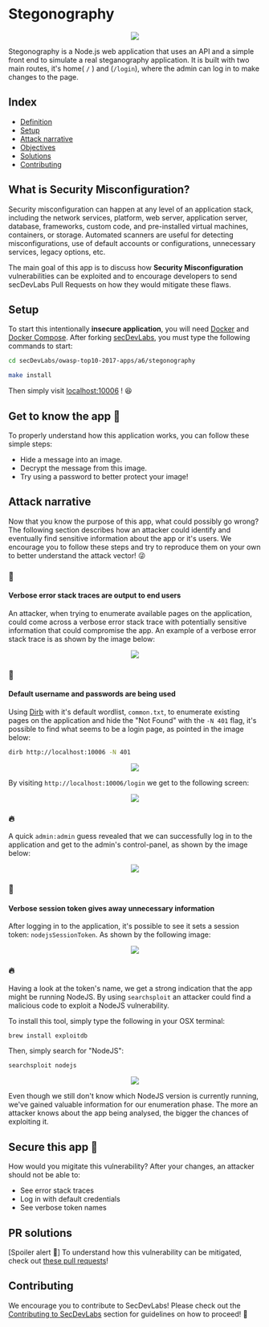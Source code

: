 # Stegonography

<p align="center">
    <img src="images/stegonography.png"/>
</p>

Stegonography is a Node.js web application that uses an API and a simple front end to simulate a real steganography application. It is built with two main routes, it's home( `/` ) and (`/login`), where the admin can log in to make changes to the page.

## Index

- [Definition](#what-is-security-misconfiguration)
- [Setup](#setup)
- [Attack narrative](#attack-narrative)
- [Objectives](#secure-this-app-🔧)
- [Solutions](#pr-solutions)
- [Contributing](#contributing)

## What is Security Misconfiguration?

Security misconfiguration can happen at any level of an application stack, including the network services, platform, web server, application server, database, frameworks, custom code, and pre-installed virtual machines, containers, or storage. Automated scanners are useful for detecting misconfigurations, use of default accounts or configurations, unnecessary services, legacy options, etc.

The main goal of this app is to discuss how **Security Misconfiguration** vulnerabilities can be exploited and to encourage developers to send secDevLabs Pull Requests on how they would mitigate these flaws.

## Setup

To start this intentionally **insecure application**, you will need [Docker][Docker Install] and [Docker Compose][Docker Compose Install]. After forking [secDevLabs](https://github.com/globocom/secDevLabs), you must type the following commands to start:

```sh
cd secDevLabs/owasp-top10-2017-apps/a6/stegonography
```

```sh
make install
```

Then simply visit [localhost:10006][App] ! 😆

## Get to know the app 🦕

To properly understand how this application works, you can follow these simple steps:

- Hide a message into an image.
- Decrypt the message from this image.
- Try using a password to better protect your image!

## Attack narrative

Now that you know the purpose of this app, what could possibly go wrong? The following section describes how an attacker could identify and eventually find sensitive information about the app or it's users. We encourage you to follow these steps and try to reproduce them on your own to better understand the attack vector! 😜

### 👀

#### Verbose error stack traces are output to end users

An attacker, when trying to enumerate available pages on the application, could come across a verbose error stack trace with potentially sensitive information that could compromise the app. An example of a verbose error stack trace is as shown by the image below:

<p align="center">
    <img src="images/stack_trace.png"/>
</p>

### 👀

#### Default username and passwords are being used

Using [Dirb] with it's default wordlist, `common.txt`, to enumerate existing pages on the application and hide the "Not Found" with the `-N 401` flag, it's possible to find what seems to be a login page, as pointed in the image below:

```sh
dirb http://localhost:10006 -N 401
```

<p align="center">
    <img src="images/dirb_result.png"/>
</p>

By visiting `http://localhost:10006/login` we get to the following screen:

<p align="center">
    <img src="images/login_page.png"/>
</p>

### 🔥

A quick `admin:admin` guess revealed that we can successfully log in to the application and get to the admin's control-panel, as shown by the image below:

<p align="center">
    <img src="images/admin_page.png"/>
</p>

### 👀

#### Verbose session token gives away unnecessary information

After logging in to the application, it's possible to see it sets a session token: `nodejsSessionToken`. As shown by the following image:

<p align="center">
    <img src="images/token.png"/>
</p>

### 🔥

Having a look at the token's name, we get a strong indication that the app might be running NodeJS. By using `searchsploit` an attacker could find a malicious code to exploit a NodeJS vulnerability.

To install this tool, simply type the following in your OSX terminal:

```sh
brew install exploitdb
```

Then, simply search for "NodeJS":

```sh
searchsploit nodejs
```

<p align="center">
    <img src="images/available_exploits.png"/>
</p>

Even though we still don't know which NodeJS version is currently running, we've gained valuable information for our enumeration phase. The more an attacker knows about the app being analysed, the bigger the chances of exploiting it.

## Secure this app 🔧

How would you migitate this vulnerability? After your changes, an attacker should not be able to:

* See error stack traces
* Log in with default credentials
* See verbose token names

## PR solutions

[Spoiler alert 🚨] To understand how this vulnerability can be mitigated, check out [these pull requests](https://github.com/globocom/secDevLabs/pulls?utf8=%E2%9C%93&q=is%3Aclosed+is%3Apr+label%3AA6-OWASP-2017+label%3AStegonography)!

## Contributing

We encourage you to contribute to SecDevLabs! Please check out the [Contributing to SecDevLabs](../../../docs/CONTRIBUTING.md) section for guidelines on how to proceed! 🎉

[Docker Install]:  https://docs.docker.com/install/
[Docker Compose Install]: https://docs.docker.com/compose/install/
[App]: http://localhost:10006
[Dirb]: https://tools.kali.org/web-applications/dirb
